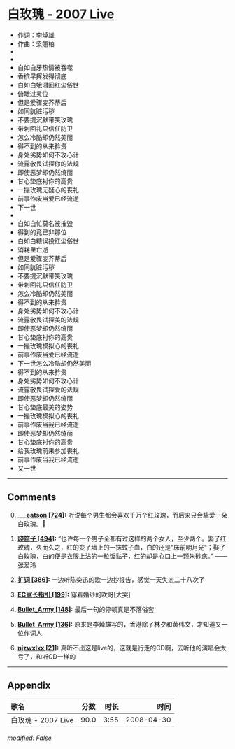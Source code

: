 # [白玫瑰 - 2007 Live](https://music.163.com/song?id=65162)

* 作词：李焯雄
* 作曲：梁翘柏
*
*
* 白如白牙热情被吞噬
* 香槟早挥发得彻底
* 白如白蛾潜回红尘俗世
* 俯瞰过灵位
* 但是爱骤变芥蒂后
* 如同肮脏污秽
* 不要提沉默带笑玫瑰
* 带刺回礼只信任防卫
* 怎么冷酷却仍然美丽
* 得不到的从来矜贵
* 身处劣势如何不攻心计
* 流露敬畏试探你的法规
* 即使恶梦却仍然绮丽
* 甘心垫底衬你的高贵
* 一撮玫瑰无疑心的丧礼
* 前事作废当爱已经流逝
* 下一世
* 
* 白如白忙莫名被摧毁
* 得到的竟已非那位
* 白如白糖误投红尘俗世
* 消耗里亡逝
* 但是爱骤变芥蒂后
* 如同肮脏污秽
* 不要提沉默带笑玫瑰
* 带刺回礼只信任防卫
* 怎么冷酷却仍然美丽
* 得不到的从来矜贵
* 身处劣势如何不攻心计
* 流露敬畏试探美的法规
* 即使恶梦却仍然绮丽
* 甘心垫底衬你的高贵
* 一撮玫瑰模拟心的丧礼
* 前事作废当爱已经流逝
* 下一世怎么冷酷却仍然美丽
* 得不到的从来矜贵
* 身处劣势如何不攻心计
* 流露敬畏试探爱的法规
* 即使恶梦却仍然绮丽
* 甘心垫底最美的姿势
* 一撮玫瑰模拟心的丧礼
* 前事作废当我已经流逝
* 即使恶梦却仍然绮丽
* 甘心垫底衬你的高贵
* 给我玫瑰前来参加丧礼
* 前事作废当我已经流逝
* 又一世


---

## Comments
0. **[___eatson \[724\]](https://music.163.com/#/user/home?id=74048127):** 听说每个男生都会喜欢千万个红玫瑰，而后来只会挚爱一朵白玫瑰。🌹

1. **[晓笛子 \[494\]](https://music.163.com/#/user/home?id=46314858):** “也许每一个男子全都有过这样的两个女人，至少两个。娶了红玫瑰，久而久之，红的变了墙上的一抹蚊子血，白的还是"床前明月光"；娶了白玫瑰，白的便是衣服上沾的一粒饭黏子，红的却是心口上一颗朱砂痣。”    ——张爱玲

2. **[扩词 \[386\]](https://music.163.com/#/user/home?id=55468732):** 一边听陈奕迅的歌一边抄报告，感觉一天失恋二十八次了

3. **[EC家长指引 \[199\]](https://music.163.com/#/user/home?id=39353806):** 穿着婚纱的吹哥[大哭]

4. **[Bullet_Army \[148\]](https://music.163.com/#/user/home?id=1389477):** 最后一句的停顿真是不落俗套

5. **[Bullet_Army \[136\]](https://music.163.com/#/user/home?id=1389477):** 原来是李焯雄写的，香港除了林夕和黄伟文，才知道又一位作词人

6. **[njzwxlxx \[21\]](https://music.163.com/#/user/home?id=251945438):** 真听不出这是live的，这就是行走的CD啊，去听他的演唱会太亏了，和听CD一样的



---

## Appendix

|歌名|分数|时长|时间|
|:---|:---:|---:|---:|
|白玫瑰 - 2007 Live|90.0|3:55|2008-04-30

*modified: False*